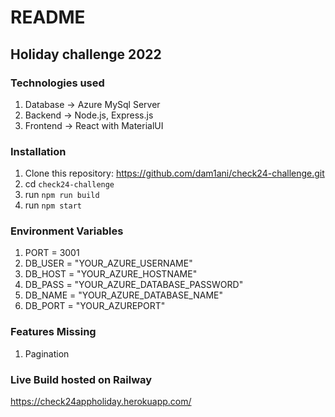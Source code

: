 # README

## Holiday challenge 2022


### Technologies used
1. Database -> Azure MySql Server
2. Backend -> Node.js, Express.js
3. Frontend -> React with MaterialUI

### Installation
1. Clone this repository: https://github.com/dam1ani/check24-challenge.git
2. cd `check24-challenge`
3. run  `npm run build`
4. run  `npm start`


### Environment Variables

1. PORT    =  3001
2. DB_USER = "YOUR_AZURE_USERNAME"
3. DB_HOST = "YOUR_AZURE_HOSTNAME"
4. DB_PASS = "YOUR_AZURE_DATABASE_PASSWORD"
5. DB_NAME = "YOUR_AZURE_DATABASE_NAME"
6. DB_PORT = "YOUR_AZUREPORT"


### Features Missing

1. Pagination

### Live Build hosted on Railway
https://check24appholiday.herokuapp.com/

